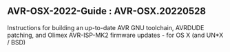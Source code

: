 ## AVR-OSX-2022-Guide : AVR-OSX.20220528
Instructions for building an up-to-date AVR GNU toolchain, AVRDUDE patching, and Olimex AVR-ISP-MK2 firmware updates - for OS X (and UN*X / BSD)
